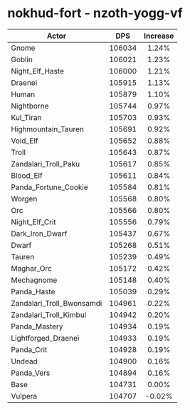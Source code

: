 # nokhud-fort - nzoth-yogg-vf
| Actor | DPS | Increase |
|---|:---:|:---:|
|Gnome|106034|1.24%|
|Goblin|106021|1.23%|
|Night_Elf_Haste|106000|1.21%|
|Draenei|105915|1.13%|
|Human|105879|1.10%|
|Nightborne|105744|0.97%|
|Kul_Tiran|105703|0.93%|
|Highmountain_Tauren|105691|0.92%|
|Void_Elf|105652|0.88%|
|Troll|105643|0.87%|
|Zandalari_Troll_Paku|105617|0.85%|
|Blood_Elf|105611|0.84%|
|Panda_Fortune_Cookie|105584|0.81%|
|Worgen|105568|0.80%|
|Orc|105566|0.80%|
|Night_Elf_Crit|105556|0.79%|
|Dark_Iron_Dwarf|105437|0.67%|
|Dwarf|105268|0.51%|
|Tauren|105239|0.49%|
|Maghar_Orc|105172|0.42%|
|Mechagnome|105148|0.40%|
|Panda_Haste|105039|0.29%|
|Zandalari_Troll_Bwonsamdi|104961|0.22%|
|Zandalari_Troll_Kimbul|104942|0.20%|
|Panda_Mastery|104934|0.19%|
|Lightforged_Draenei|104933|0.19%|
|Panda_Crit|104928|0.19%|
|Undead|104900|0.16%|
|Panda_Vers|104894|0.16%|
|Base|104731|0.00%|
|Vulpera|104707|-0.02%|
